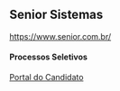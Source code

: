 ## Senior Sistemas
https://www.senior.com.br/

#### Processos Seletivos
<a href="https://platform.senior.com.br/hcmrs/hcm/curriculo/?tenant=senior&tenantdomain=senior.com.br#!/login/signup">Portal do Candidato</a>

